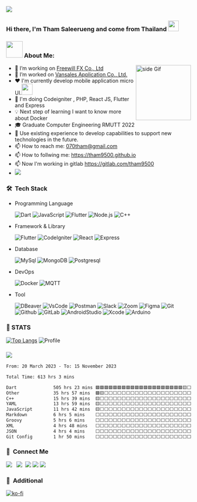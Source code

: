 ### <img src="https://raw.githubusercontent.com/sagar-viradiya/sagar-viradiya/master/resources/banner.png" width="auto">

### Hi there, I'm Tham Saleerueng and come from Thailand <img src="https://github.com/sciencepal/sciencepal/blob/master/assets/Hi.gif" width="29px">

### <img src="https://github.com/TheDudeThatCode/TheDudeThatCode/blob/master/Assets/Developer.gif" width="45" /> About Me:

<a href="https://ko-fi.com/Z8Z0KOEBF"> <img src="https://media3.giphy.com/media/ZEB6yFbLnhyQf7g3hn/giphy.gif" alt="side Gif" align="right" width="150" height="auto"/> </a>

- 🔭 I’m working on [Freewill FX Co., Ltd](http://www.freewillfx.com/)
- 🔭 I’m worked on [Vansales Application Co., Ltd.](https://vansalesapp.com/)
- ❤️ I'm currently develop mobile application micro UI.<img src="https://media.giphy.com/media/WUlplcMpOCEmTGBtBW/giphy.gif" width="30">
- 🌱 I'm doing Codeigniter , PHP, React JS, Flutter and Express
- 💡 Next step of learning I want to know more about Docker
- 🎓 Graduate Computer Engineering RMUTT 2022
- 💬 Use existing experience to develop capabilities to support new technologies in the future.
- 📫 How to reach me: 070tham@gmail.com
- 📫 How to follwing me: https://tham9500.github.io
- 📫 Now I'm working in gitlab https://gitlab.com/tham9500
- ![](https://img.shields.io/badge/Apple-MacBook_Pro_M2_Pro_14_2023-999999?style=flat-square&logo=apple&logoColor=white)

### 🛠 &nbsp;Tech Stack

- Programming Language <br>

  ![Dart](https://img.shields.io/badge/dart-%230175C2.svg?style=for-the-badge&logo=dart&logoColor=white)
  ![JavaScript](https://img.shields.io/badge/javascript-%23323330.svg?style=for-the-badge&logo=javascript&logoColor=%23F7DF1E)
  ![Flutter](https://img.shields.io/badge/PHP-2800A4.svg?style=for-the-badge&logo=PHP&logoColor=white)
  ![Node.js](https://img.shields.io/badge/Node.js-%23323330.svg?style=for-the-badge&logo=Node.js&logoColor=white)
  ![C++](https://img.shields.io/badge/C++-AA97F0.svg?style=for-the-badge&logo=cplusplus&logoColor=0012A5)

- Framework & Library <br>

  ![Flutter](https://img.shields.io/badge/Flutter-%2302569B.svg?style=for-the-badge&logo=Flutter&logoColor=white)
  ![CodeIgniter](https://img.shields.io/badge/CodeIgniter-FF5722.svg?style=for-the-badge&logo=CodeIgniter&logoColor=white)
  ![React](https://img.shields.io/badge/React-0499CD.svg?style=for-the-badge&logo=React&logoColor=white)
  ![Express](https://img.shields.io/badge/Express-711E1E.svg?style=for-the-badge&logo=Express&logoColor=white)

- Database <br>

  ![MySql](https://img.shields.io/badge/MySql-FFFFFF.svg?style=for-the-badge&logo=MySql&logoColor=blue)
  ![MongoDB](https://img.shields.io/badge/MongoDB-007500.svg?style=for-the-badge&logo=MongoDB&logoColor=white)
  ![Postgresql](https://img.shields.io/badge/Postgresql-207E82.svg?style=for-the-badge&logo=Postgresql&logoColor=white)

- DevOps <br>

  ![Docker](https://img.shields.io/badge/Docker-3C81BF.svg?style=for-the-badge&logo=Docker&logoColor=white)
  ![MQTT](https://img.shields.io/badge/MQTT-3CA1AA.svg?style=for-the-badge&logo=MQTT&logoColor=white)

- Tool <br>

  ![DBeaver](https://img.shields.io/badge/DBeaver-00FF00.svg?style=for-the-badge&logo=DBeaver&logoColor=white)
  ![VsCode](https://img.shields.io/badge/VisualStudioCode-007ACC.svg?style=for-the-badge&logo=VisualStudioCode&logoColor=white)
  ![Postman](https://img.shields.io/badge/Postman-FF6C37.svg?style=for-the-badge&logo=Postman&logoColor=white)
  ![Slack](https://img.shields.io/badge/Slack-4A154B.svg?style=for-the-badge&logo=Slack&logoColor=white)
  ![Zoom](https://img.shields.io/badge/Zoom-2D8CFF.svg?style=for-the-badge&logo=Zoom&logoColor=white)
  ![Figma](https://img.shields.io/badge/Figma-FF6C37.svg?style=for-the-badge&logo=Figma&logoColor=white)
  ![Git](https://img.shields.io/badge/Git-F05032.svg?style=for-the-badge&logo=Git&logoColor=ffffff)
  ![Github](https://img.shields.io/badge/Github-181717.svg?style=for-the-badge&logo=Github&logoColor=ffffff)
  ![GitLab](https://img.shields.io/badge/GitLab-DE7900.svg?style=for-the-badge&logo=GitLab&logoColor=ffffff)
  ![AndroidStudio](https://img.shields.io/badge/AndroidStudio-00AF70.svg?style=for-the-badge&logo=AndroidStudio&logoColor=000000)
  ![Xcode](https://img.shields.io/badge/Xcode-00AFFF.svg?style=for-the-badge&logo=Xcode&logoColor=white)
  ![Arduino](https://img.shields.io/badge/Arduino-00FFFF.svg?style=for-the-badge&logo=Arduino&logoColor=Black)

<!--
**tham9500/tham9500** is a ✨ _special_ ✨ repository because its `README.md` (this file) appears on your GitHub profile.
[<img align="right" width="50%" src="https://github-readme-stats-ouuan.vercel.app/api?username=ouuan&theme=dark&show_icons=true">](https://metrics.lecoq.io/ouuan#gh-dark-mode-only)
[<img align="right" width="50%" src="https://github-readme-stats-ouuan.vercel.app/api?username=ouuan&show_icons=true">](https://metrics.lecoq.io/ouuan#gh-light-mode-only)


<!-- <! --cmd-k v or ctrl-k v	Open preview to the Side
cmd-shift-v or ctrl-shift-v	Open preview-- > -->



### 📝 STATS

<!-- ![Repo](http://github-profile-summary-cards.vercel.app/api/cards/repos-per-language?username=tham9500&theme=github_dark)
![GitHub stats](http://github-profile-summary-cards.vercel.app/api/cards/stats?username=tham9500&theme=github_dark) -->

<!-- ![Commit](http://github-profile-summary-cards.vercel.app/api/cards/most-commit-language?username=tham9500&theme=github_dark) -->

<!-- ![Time](http://github-profile-summary-cards.vercel.app/api/cards/profile-details?username=tham9500&theme=monokai) -->

[![Top Langs](https://github-readme-stats.vercel.app/api/top-langs/?username=tham9500&layout=donut&theme=monokai&hide_border=true)](https://github.com/tham9500/github-readme-stats)
![Profile](https://github-profile-summary-cards.vercel.app/api/cards/profile-details?username=tham9500&theme=monokai)
<!-- ![tham9500's Stats](https://github-readme-stats.vercel.app/api?username=tham9500&theme=monokai&show_icons=true&hide_border=true&count_private=true) -->

### ![](https://komarev.com/ghpvc/?username=tham9500&style=for-the-badge&label=VISITOR)

<!--START_SECTION:waka-->

```txt
From: 20 March 2023 - To: 15 November 2023

Total Time: 613 hrs 3 mins

Dart              505 hrs 23 mins 🟩🟩🟩🟩🟩🟩🟩🟩🟩🟩🟩🟩🟩🟩🟩🟩🟩🟩🟩🟩🟨⬜⬜⬜⬜   82.44 %
Other             35 hrs 57 mins  🟩🟨⬜⬜⬜⬜⬜⬜⬜⬜⬜⬜⬜⬜⬜⬜⬜⬜⬜⬜⬜⬜⬜⬜⬜   05.87 %
C++               15 hrs 39 mins  🟨⬜⬜⬜⬜⬜⬜⬜⬜⬜⬜⬜⬜⬜⬜⬜⬜⬜⬜⬜⬜⬜⬜⬜⬜   02.55 %
YAML              13 hrs 59 mins  🟨⬜⬜⬜⬜⬜⬜⬜⬜⬜⬜⬜⬜⬜⬜⬜⬜⬜⬜⬜⬜⬜⬜⬜⬜   02.28 %
JavaScript        11 hrs 42 mins  🟨⬜⬜⬜⬜⬜⬜⬜⬜⬜⬜⬜⬜⬜⬜⬜⬜⬜⬜⬜⬜⬜⬜⬜⬜   01.91 %
Markdown          6 hrs 5 mins    ⬜⬜⬜⬜⬜⬜⬜⬜⬜⬜⬜⬜⬜⬜⬜⬜⬜⬜⬜⬜⬜⬜⬜⬜⬜   00.99 %
Groovy            5 hrs 6 mins    ⬜⬜⬜⬜⬜⬜⬜⬜⬜⬜⬜⬜⬜⬜⬜⬜⬜⬜⬜⬜⬜⬜⬜⬜⬜   00.83 %
XML               4 hrs 48 mins   ⬜⬜⬜⬜⬜⬜⬜⬜⬜⬜⬜⬜⬜⬜⬜⬜⬜⬜⬜⬜⬜⬜⬜⬜⬜   00.78 %
JSON              4 hrs 4 mins    ⬜⬜⬜⬜⬜⬜⬜⬜⬜⬜⬜⬜⬜⬜⬜⬜⬜⬜⬜⬜⬜⬜⬜⬜⬜   00.66 %
Git Config        1 hr 50 mins    ⬜⬜⬜⬜⬜⬜⬜⬜⬜⬜⬜⬜⬜⬜⬜⬜⬜⬜⬜⬜⬜⬜⬜⬜⬜   00.30 %
```

<!--END_SECTION:waka-->

### 💬 &nbsp;Connect Me

<p>
<a href ="https://www.facebook.com/maccaniarosan.tham/"><img src="https://img.shields.io/badge/tham saleerueng-F7F7F7?logo=facebook"></a> &nbsp;
<a href ="https://www.instagram.com/tham_saleerueng/"><img src="https://img.shields.io/badge/tham saleerueng-e4405f?logo=instagram&logoColor=f7f7f7"></a>&nbsp;
<a href ="https://gitlab.com/tham9500"><img src="https://img.shields.io/badge/tham9500-184aa8?logo=gitlab&logoColor="></a> 
<a href ="https://www.linkedin.com/in/tham-saleerueng-47b96b239/"><img src="https://img.shields.io/badge/Tham Saleerueng-0a66c2?logo=linkedin&logoColor="></a>
 <a href ="https://tham9500.github.io"><img src="https://img.shields.io/badge/Website-184aa8?logo=website&logoColor="></a> &nbsp;
 
### 💬 &nbsp;Additional
[![ko-fi](https://ko-fi.com/img/githubbutton_sm.svg)](https://ko-fi.com/Z8Z0KOEBF)

</p>
